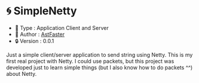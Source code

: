 # 🌀 SimpleNetty 

 - 📁 Type : Application Client and Server
 - 📌 Author : [AstFaster](https://github.com/AstFaster)
 - 🔒 Version : 0.0.1

Just a simple client/server application to send string using Netty. This is my first real project with Netty. I could use packets, but this project was developed just to learn simple things (but I also know how to do packets ^^) about Netty.
